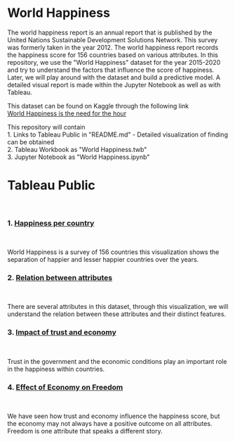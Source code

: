 # World Happiness
<p>The world happiness report is an annual report that is published by the United Nations Sustainable Development Solutions Network. This survey was formerly taken in the year 2012. The world happiness report records the happiness score for 156 countries based on various attributes. In this repository, we use the "World Happiness" dataset for the year 2015-2020 and try to understand the factors that influence the score of happiness. Later, we will play around with the dataset and build a predictive model. A detailed visual report is made within the Jupyter Notebook as well as with Tableau.</p>
<p>This dataset can be found on Kaggle through the following link <br><a href="https://www.kaggle.com/mathurinache/world-happiness-report">World Happiness is the need for the hour</a></p>
<p>This repository will contain <br> 
1. Links to Tableau Public in "README.md" - Detailed visualization of finding can be obtained <br>
2. Tableau Workbook as  "World Happiness.twb" <br>
3. Jupyter Notebook as "World Happiness.ipynb" <br></p>
<h1> Tableau Public</h1><br>
<h3>1. <a href="https://public.tableau.com/profile/ginelle.d.souza#!/vizhome/1WorldHappiness/Happinesswithrespecttocountries">Happiness per country</a></h3><br>
<p>World Happiness is a survey of 156 countries this visualization shows the separation of happier and lesser happier countries over the years.</p>

<h3>2. <a href="https://public.tableau.com/profile/ginelle.d.souza#!/vizhome/2WorldHappiness/Relationofattributeswithoneanother">Relation between attributes</a></h3><br>
<p>There are several attributes in this dataset, through this visualization, we will understand the relation between these attributes and their distinct features.</p>

<h3>3. <a href="https://public.tableau.com/profile/ginelle.d.souza#!/vizhome/3WorldHappiness/Impactoftrustandeconomyonhappiness">Impact of trust and economy</a></h3><br>
<p>Trust in the government and the economic conditions play an important role in the happiness within countries.</p>

<h3>4. <a href="https://public.tableau.com/profile/ginelle.d.souza#!/vizhome/4WorldHappiness/EffectofEconomyonFreedom">Effect of Economy on Freedom</a></h3><br>
<p>We have seen how trust and economy influence the happiness score, but the economy may not always have a positive outcome on all attributes. Freedom is one attribute that speaks a different story.</p>
